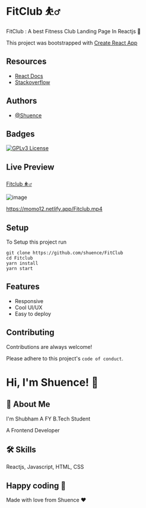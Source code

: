
# FitClub ⛹️‍♂️

FitClub : A best Fitness Club Landing Page In Reactjs 💫

This project was bootstrapped with [Create React App](https://github.com/facebook/create-react-app)






## Resources

 - [React Docs](https://beta.reactjs.org/)
 - [Stackoverflow](https://stackoverflow.com/)
 

## Authors

- [@Shuence](https://www.github.com/shuence)


## Badges

[![GPLv3 License](https://img.shields.io/badge/License-GPL%20v3-gre.svg)](https://opensource.org/licenses/)


## Live Preview

[Fitclub ⛹️‍♂️](https://fittclub.netlify.app)

![image](https://user-images.githubusercontent.com/65482186/222947174-1fcc8ae0-64b7-4d02-b81a-9f8c1f95dd31.png)

https://momo12.netlify.app/Fitclub.mp4


## Setup

To Setup this project run

```
git clone https://github.com/shuence/FitClub
cd Fitclub
yarn install
yarn start 
```


## Features

- Responsive
- Cool UI/UX
- Easy to deploy
## Contributing

Contributions are always welcome!

Please adhere to this project's `code of conduct`.


# Hi, I'm Shuence! 👋


## 🚀 About Me
I'm Shubham A FY B.Tech Student 

A Frontend Developer


## 🛠 Skills
Reactjs, Javascript, HTML, CSS


## Happy coding 💯
Made with love from Shuence ❤️